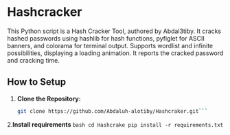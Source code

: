 # Hashcracker

This Python script is a Hash Cracker Tool, authored by Abdal3tiby. It cracks hashed passwords using hashlib for hash functions, pyfiglet for ASCII banners, and colorama for terminal output. Supports wordlist and infinite possibilities, displaying a loading animation. It reports the cracked password and cracking time.

## How to Setup

1. **Clone the Repository:**
   ```bash
   git clone https://github.com/Abdaluh-alotiby/Hashcraker.git```
2.**Install requirements**
    ```bash
    cd Hashcrake
    pip install -r requirements.txt```
